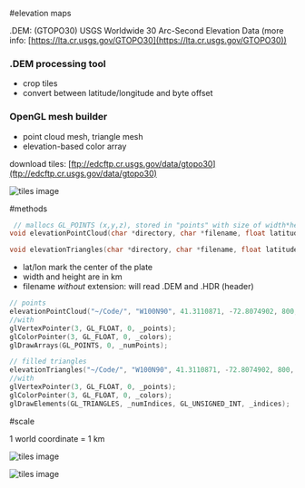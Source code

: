 #elevation maps

.DEM: (GTOPO30) USGS Worldwide 30 Arc-Second Elevation Data (more info: [https://lta.cr.usgs.gov/GTOPO30](https://lta.cr.usgs.gov/GTOPO30))

### .DEM processing tool
* crop tiles
* convert between latitude/longitude and byte offset

### OpenGL mesh builder
* point cloud mesh, triangle mesh
* elevation-based color array

download tiles: [ftp://edcftp.cr.usgs.gov/data/gtopo30](ftp://edcftp.cr.usgs.gov/data/gtopo30)

![tiles image](https://lta.cr.usgs.gov/sites/default/files/tiles.gif)

#methods

```c
 // mallocs GL_POINTS (x,y,z), stored in "points" with size of width*height
void elevationPointCloud(char *directory, char *filename, float latitude, float longitude, unsigned int width, unsigned int height, float** points, float** colors, unsigned int *numPoints);

void elevationTriangles(char *directory, char *filename, float latitude, float longitude, unsigned int width, unsigned int height, float **points, uint32_t **indices, float **colors, unsigned int *numPoints, unsigned int *numIndices);
```

* lat/lon mark the center of the plate
* width and height are in km
* filename *without* extension: will read .DEM and .HDR (header)

```c
// points
elevationPointCloud("~/Code/", "W100N90", 41.3110871, -72.8074902, 800, 400, &points, &colors, &numPoints);
//with
glVertexPointer(3, GL_FLOAT, 0, _points);
glColorPointer(3, GL_FLOAT, 0, _colors);
glDrawArrays(GL_POINTS, 0, _numPoints);
```

```c
// filled triangles
elevationTriangles("~/Code/", "W100N90", 41.3110871, -72.8074902, 800, 400, &points, &indices, &colors, &numPoints, &numIndices);
//with
glVertexPointer(3, GL_FLOAT, 0, _points);
glColorPointer(3, GL_FLOAT, 0, _colors);
glDrawElements(GL_TRIANGLES, _numIndices, GL_UNSIGNED_INT, _indices);
```

#scale

1 world coordinate = 1 km

![tiles image](https://raw.githubusercontent.com/robbykraft/3dEarth/master/sample/newengland.png)

![tiles image](https://raw.githubusercontent.com/robbykraft/3dEarth/master/sample/perspective.png)